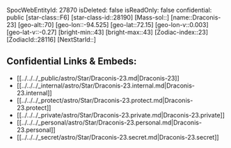 ﻿---
location: [72.15,94.525,70]
type: Star
tags:
- astro/Star

---
SpocWebEntityId: 27870
isDeleted: false
isReadOnly: false
confidential: public
[star-class::F6]
[star-class-id::28190]
[Mass-sol::]
[name::Draconis-23]
[geo-alt::70]
[geo-lon::-94.525]
[geo-lat::72.15]
[geo-lon-v::0.003]
[geo-lat-v::-0.27]
[bright-min::43]
[bright-max::43]
[Zodiac-index::23]
[ZodiacId::28116]
[NextStarId::]



## Confidential Links & Embeds: 
- [[../../../_public/astro/Star/Draconis-23.md|Draconis-23]] 
- [[../../../_internal/astro/Star/Draconis-23.internal.md|Draconis-23.internal]] 
- [[../../../_protect/astro/Star/Draconis-23.protect.md|Draconis-23.protect]] 
- [[../../../_private/astro/Star/Draconis-23.private.md|Draconis-23.private]] 
- [[../../../_personal/astro/Star/Draconis-23.personal.md|Draconis-23.personal]] 
- [[../../../_secret/astro/Star/Draconis-23.secret.md|Draconis-23.secret]]

